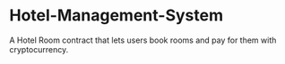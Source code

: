 # Hotel-Management-System
A Hotel Room contract that lets users book rooms and pay for them with cryptocurrency. 
